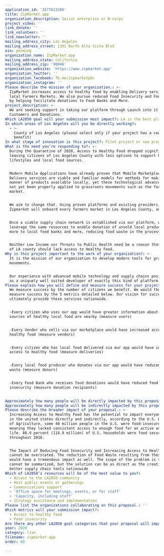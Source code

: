 ```yaml
---
application_id: '3577623286'
title: ZipMarket.app
organization_description: Social enterprise or B-corps
project_video: ''
link_donate: ''
link_volunteer: ''
link_newsletter: ''
mailing_address_city: Los Angeles
mailing_address_street: 1301 North Alta Vista Blvd
ein: pending
organization_name: ZipMarket.app
mailing_address_state: California
mailing_address_zip: '90046'
organization_website: 'https://www.zipmarket.app'
organization_twitter: ''
organization_facebook: fb.me/zipmarketpbc
organization_instagram: ''
Please describe the mission of your organization.: >-
  ZipMarket increases access to healthy food by enabling Delivery services for
  local Farmers Markets. We also pursue reduced Food Insecurity and Food Waste
  by helping facilitate donations to Food Banks and More.
project_description: >-
  We are seeking support in taking our platform through Launch into it's initial
  Customers and Donations.
Which LA2050 goal will your submission most impact?: LA is the best place to LIVE
In which areas of Los Angeles will you be directly working?:
  - >-
    County of Los Angeles (please select only if your project has a countywide
    benefit)
In what stage of innovation is this project?: Pilot project or new program (testing or implementing a new idea)
What is the need you’re responding to?: >-
  During the Quarantine of 2020, Access to Healthy Food dropped significantly,
  leaving citizens of Los Angeles County with less options to support healthy
  lifestyles and local food sources.


  Modern Mobile Applications have already proven that Mobile Marketplaces and
  Delivery services are viable and familiar models for methods for making all
  manner of products available locally, yet these technological advances have
  not yet been properly applied to grassroots movements such as the farmers
  market.


  We aim to change that. Using proven platforms and existing providers,
  Zipmarket will onboard every farmers market in Los Angeles County, and beyond.


  Once a viable supply chain network is established via our platform, we will
  leverage the same resources to enable donation of unsold local produce and
  more to local food banks and more, reducing food waste in the process.


  Neither Low Income nor Threats to Public Health need be a reason that citizens
  of LA county should lack access to Healthy Food.
Why is this project important to the work of your organization?: >-
  It is the mission of our organization to develop modern tools for grassroots
  movements.


  Our experience with advanced mobile technology and supply chains positions us
  as a uniquely well suited developer of exactly this kind of platform.
Please explain how you will define and measure success for your project.: >-
  We measure success by the number of citizens we benefit. We would therefore
  measure success by the 5 metrics detailed below. Our vision for success is to
  ultimately provide these services nationwide.


  -Every citizen who uses our app would have greater information about what
  sources of healthy local food are nearby (measure users)


  -Every Vendor who sells via our marketplace would have increased access to
  healthy food (measure vendors)


  -Every citizen who has local food delivered via our app would have increased
  access to healthy food (measure deliveries)


  -Every local food producer who donates via our app would have reduced food
  waste (measure donors)


  -Every Food Bank who receives food donations would have reduced food
  insecurity (measure donation recipients)

   
Approximately how many people will be directly impacted by this proposal?: '130'
Approximately how many people will be indirectly impacted by this proposal?: '130000'
Please describe the broader impact of your proposal.: >-
  Increasing Access to Healthy Food has the potential to impact everyone living
  in the united states directly and indirectly, according to the U.S. Department
  of Agriculture, some 40 million people in the U.S. were food-insecure in 2017,
  meaning they lacked consistent access to enough food for an active and healthy
  life. 88.9 percent (114.9 million) of U.S. households were food secure
  throughout 2018.


  The Impact of Reducing Food Insecurity and Increasing Access to Healthy Food
  cannot be overstated. The reduction of Food Waste resulting from these efforts
  would have a tremendous impact as well. The scope of the problem is so vast it
  cannot be summarized, but the solution can be as direct as the creation of
  better supply chain tools nationwide
Which of LA2050’s resources will be of the most value to you?:
  - Access to the LA2050 community
  - Host public events or gatherings
  - Communications support
  - 'Office space for meetings, events, or for staff'
  - 'Capacity, including staff'
  - Strategy assistance and implementation
Please list the organizations collaborating on this proposal.: ''
Which metrics will your submission impact?:
  - Access to healthy food
  - Food insecurity
Are there any other LA2050 goal categories that your proposal will impact?: []
year: 2020
category: live
filename: zipmarket-app
order: 60

---
```

